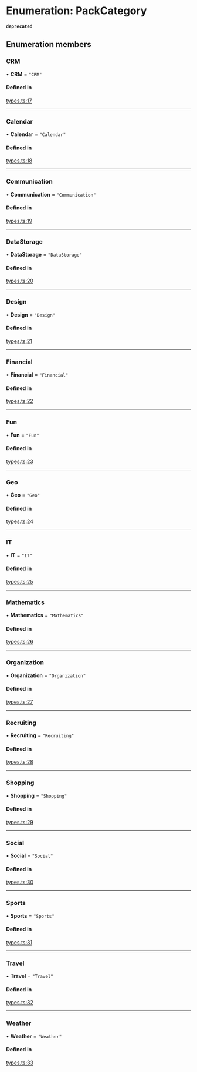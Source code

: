 # Enumeration: PackCategory

**`deprecated`**

## Enumeration members

### CRM

• **CRM** = `"CRM"`

#### Defined in

[types.ts:17](https://github.com/coda/packs-sdk/blob/main/types.ts#L17)

___

### Calendar

• **Calendar** = `"Calendar"`

#### Defined in

[types.ts:18](https://github.com/coda/packs-sdk/blob/main/types.ts#L18)

___

### Communication

• **Communication** = `"Communication"`

#### Defined in

[types.ts:19](https://github.com/coda/packs-sdk/blob/main/types.ts#L19)

___

### DataStorage

• **DataStorage** = `"DataStorage"`

#### Defined in

[types.ts:20](https://github.com/coda/packs-sdk/blob/main/types.ts#L20)

___

### Design

• **Design** = `"Design"`

#### Defined in

[types.ts:21](https://github.com/coda/packs-sdk/blob/main/types.ts#L21)

___

### Financial

• **Financial** = `"Financial"`

#### Defined in

[types.ts:22](https://github.com/coda/packs-sdk/blob/main/types.ts#L22)

___

### Fun

• **Fun** = `"Fun"`

#### Defined in

[types.ts:23](https://github.com/coda/packs-sdk/blob/main/types.ts#L23)

___

### Geo

• **Geo** = `"Geo"`

#### Defined in

[types.ts:24](https://github.com/coda/packs-sdk/blob/main/types.ts#L24)

___

### IT

• **IT** = `"IT"`

#### Defined in

[types.ts:25](https://github.com/coda/packs-sdk/blob/main/types.ts#L25)

___

### Mathematics

• **Mathematics** = `"Mathematics"`

#### Defined in

[types.ts:26](https://github.com/coda/packs-sdk/blob/main/types.ts#L26)

___

### Organization

• **Organization** = `"Organization"`

#### Defined in

[types.ts:27](https://github.com/coda/packs-sdk/blob/main/types.ts#L27)

___

### Recruiting

• **Recruiting** = `"Recruiting"`

#### Defined in

[types.ts:28](https://github.com/coda/packs-sdk/blob/main/types.ts#L28)

___

### Shopping

• **Shopping** = `"Shopping"`

#### Defined in

[types.ts:29](https://github.com/coda/packs-sdk/blob/main/types.ts#L29)

___

### Social

• **Social** = `"Social"`

#### Defined in

[types.ts:30](https://github.com/coda/packs-sdk/blob/main/types.ts#L30)

___

### Sports

• **Sports** = `"Sports"`

#### Defined in

[types.ts:31](https://github.com/coda/packs-sdk/blob/main/types.ts#L31)

___

### Travel

• **Travel** = `"Travel"`

#### Defined in

[types.ts:32](https://github.com/coda/packs-sdk/blob/main/types.ts#L32)

___

### Weather

• **Weather** = `"Weather"`

#### Defined in

[types.ts:33](https://github.com/coda/packs-sdk/blob/main/types.ts#L33)
